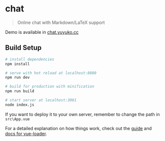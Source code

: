 # chat

> Online chat with Markdown/LaTeX support

Demo is available in [chat.yuyuko.cc](https://chat.yuyuko.cc)

## Build Setup

``` bash
# install dependencies
npm install

# serve with hot reload at localhost:8080
npm run dev

# build for production with minification
npm run build

# start server at localhost:3001
node index.js
```
If you want to deploy it to your own server, remember to change the path in `src\App.vue`

For a detailed explanation on how things work, check out the [guide](http://vuejs-templates.github.io/webpack/) and [docs for vue-loader](http://vuejs.github.io/vue-loader).
